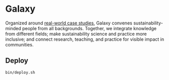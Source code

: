 # Galaxy

Organized around [real-world case studies](https://www.learngala.com/), Galaxy convenes sustainability-minded people from all backgrounds. Together, we integrate knowledge from different fields; make sustainability science and practice more inclusive; and connect research, teaching, and practice for visible impact in communities.

## Deploy

```
bin/deploy.sh
```
